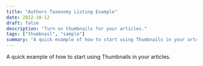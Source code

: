 ```yaml
---
title: "Authors Taxonomy Listing Example"
date: 2022-10-12
draft: false
description: "Turn on thumbnails for your articles."
tags: ["thumbnail", "sample"]
summary: "A quick example of how to start using Thumbnails in your artciles."
---
```


A quick example of how to start using Thumbnails in your articles.
